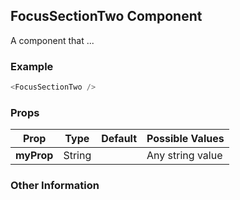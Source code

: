## FocusSectionTwo Component
A component that ...

### Example

```js
<FocusSectionTwo />
```

### Props

| Prop          | Type     | Default     | Possible Values
| ------------- | -------- | ----------- | ---------------------------------------------
| **myProp**    | String   |             | Any string value


### Other Information
